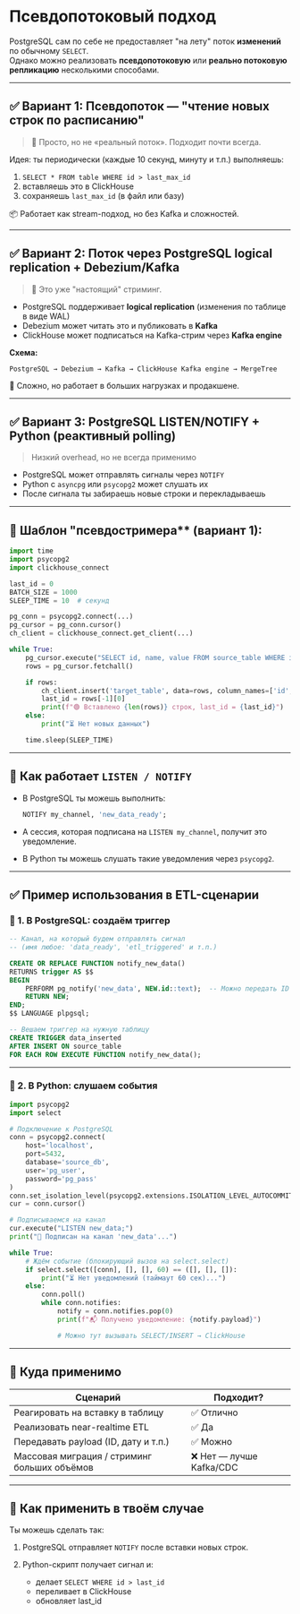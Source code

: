 # Псевдопотоковый подход

PostgreSQL сам по себе не предоставляет "на лету" поток **изменений** по обычному `SELECT`.   
Однако можно реализовать **псевдопотоковую** или **реально потоковую репликацию** несколькими способами.

---

## ✅ Вариант 1: **Псевдопоток** — "чтение новых строк по расписанию"

> 🔧 Просто, но не «реальный поток». Подходит почти всегда.

Идея: ты периодически (каждые 10 секунд, минуту и т.п.) выполняешь:

1. `SELECT * FROM table WHERE id > last_max_id`
2. вставляешь это в ClickHouse
3. сохраняешь `last_max_id` (в файл или базу)

📦 Работает как stream-подход, но без Kafka и сложностей.

---

## ✅ Вариант 2: **Поток через PostgreSQL logical replication + Debezium/Kafka**

> 🚀 Это уже "настоящий" стриминг.

* PostgreSQL поддерживает **logical replication** (изменения по таблице в виде WAL)
* Debezium может читать это и публиковать в **Kafka**
* ClickHouse может подписаться на Kafka-стрим через **Kafka engine**

**Схема:**

```
PostgreSQL → Debezium → Kafka → ClickHouse Kafka engine → MergeTree
```

📌 Сложно, но работает в больших нагрузках и продакшене.

---

## ✅ Вариант 3: **PostgreSQL LISTEN/NOTIFY + Python** (реактивный polling)

> Низкий overhead, но не всегда применимо

* PostgreSQL может отправлять сигналы через `NOTIFY`
* Python с `asyncpg` или `psycopg2` может слушать их
* После сигнала ты забираешь новые строки и перекладываешь

---

## 🔧 Шаблон "псевдостримера** (вариант 1):

```python
import time
import psycopg2
import clickhouse_connect

last_id = 0
BATCH_SIZE = 1000
SLEEP_TIME = 10  # секунд

pg_conn = psycopg2.connect(...)
pg_cursor = pg_conn.cursor()
ch_client = clickhouse_connect.get_client(...)

while True:
    pg_cursor.execute("SELECT id, name, value FROM source_table WHERE id > %s ORDER BY id ASC LIMIT %s", (last_id, BATCH_SIZE))
    rows = pg_cursor.fetchall()

    if rows:
        ch_client.insert('target_table', data=rows, column_names=['id', 'name', 'value'])
        last_id = rows[-1][0]
        print(f"🟢 Вставлено {len(rows)} строк, last_id = {last_id}")
    else:
        print("⏳ Нет новых данных")

    time.sleep(SLEEP_TIME)
```

---

## 📌 Как работает `LISTEN / NOTIFY`

* В PostgreSQL ты можешь выполнить:

  ```sql
  NOTIFY my_channel, 'new_data_ready';
  ```
* А сессия, которая подписана на `LISTEN my_channel`, получит это уведомление.
* В Python ты можешь слушать такие уведомления через `psycopg2`.

---

## ✅ Пример использования в ETL-сценарии

### 🔸 1. В PostgreSQL: создаём триггер

```sql
-- Канал, на который будем отправлять сигнал
-- (имя любое: 'data_ready', 'etl_triggered' и т.п.)

CREATE OR REPLACE FUNCTION notify_new_data()
RETURNS trigger AS $$
BEGIN
    PERFORM pg_notify('new_data', NEW.id::text);  -- Можно передать ID
    RETURN NEW;
END;
$$ LANGUAGE plpgsql;

-- Вешаем триггер на нужную таблицу
CREATE TRIGGER data_inserted
AFTER INSERT ON source_table
FOR EACH ROW EXECUTE FUNCTION notify_new_data();
```

---

### 🔸 2. В Python: слушаем события

```python
import psycopg2
import select

# Подключение к PostgreSQL
conn = psycopg2.connect(
    host='localhost',
    port=5432,
    database='source_db',
    user='pg_user',
    password='pg_pass'
)
conn.set_isolation_level(psycopg2.extensions.ISOLATION_LEVEL_AUTOCOMMIT)
cur = conn.cursor()

# Подписываемся на канал
cur.execute("LISTEN new_data;")
print("🔔 Подписан на канал 'new_data'...")

while True:
    # Ждём событие (блокирующий вызов на select.select)
    if select.select([conn], [], [], 60) == ([], [], []):
        print("⏳ Нет уведомлений (таймаут 60 сек)...")
    else:
        conn.poll()
        while conn.notifies:
            notify = conn.notifies.pop(0)
            print(f"📬 Получено уведомление: {notify.payload}")

            # Можно тут вызывать SELECT/INSERT → ClickHouse
```

---

## 🧠 Куда применимо

| Сценарий                                     | Подходит?               |
| -------------------------------------------- | ----------------------- |
| Реагировать на вставку в таблицу             | ✅ Отлично               |
| Реализовать near-realtime ETL                | ✅ Да                    |
| Передавать payload (ID, дату и т.п.)         | ✅ Можно                 |
| Массовая миграция / стриминг больших объёмов | ❌ Нет — лучше Kafka/CDC |

---

## 🧩 Как применить в твоём случае

Ты можешь сделать так:

1. PostgreSQL отправляет `NOTIFY` после вставки новых строк.
2. Python-скрипт получает сигнал и:

   * делает `SELECT WHERE id > last_id`
   * переливает в ClickHouse
   * обновляет last\_id

